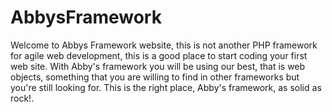 AbbysFramework
==============

Welcome to Abbys Framework website, this is not another PHP framework for agile web development, this is a good place to start coding your first web site. With Abby's framework you will be using our best, that is web objects, something that you are willing to find in other frameworks but you're still looking for. This is the right place, Abby's framework, as solid as rock!. 
